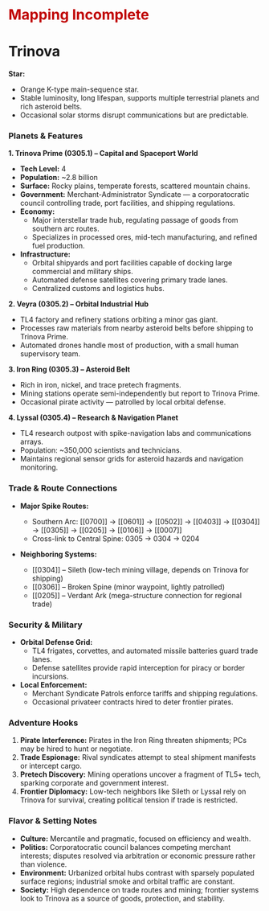 # <font color="#c00000">Mapping Incomplete</font>
# Trinova

**Star:**
- Orange K-type main-sequence star.
- Stable luminosity, long lifespan, supports multiple terrestrial planets and rich asteroid belts.
- Occasional solar storms disrupt communications but are predictable.

### **Planets & Features**

**1. Trinova Prime (0305.1) – Capital and Spaceport World**
- **Tech Level:** 4
- **Population:** ~2.8 billion
- **Surface:** Rocky plains, temperate forests, scattered mountain chains.
- **Government:** Merchant-Administrator Syndicate — a corporatocratic council controlling trade, port facilities, and shipping regulations.
- **Economy:**
    - Major interstellar trade hub, regulating passage of goods from southern arc routes.
    - Specializes in processed ores, mid-tech manufacturing, and refined fuel production.
- **Infrastructure:**
    - Orbital shipyards and port facilities capable of docking large commercial and military ships.
    - Automated defense satellites covering primary trade lanes.
    - Centralized customs and logistics hubs.

**2. Veyra (0305.2) – Orbital Industrial Hub**
- TL4 factory and refinery stations orbiting a minor gas giant.
- Processes raw materials from nearby asteroid belts before shipping to Trinova Prime.
- Automated drones handle most of production, with a small human supervisory team.

**3. Iron Ring (0305.3) – Asteroid Belt**
- Rich in iron, nickel, and trace pretech fragments.
- Mining stations operate semi-independently but report to Trinova Prime.
- Occasional pirate activity — patrolled by local orbital defense.

**4. Lyssal (0305.4) – Research & Navigation Planet**
- TL4 research outpost with spike-navigation labs and communications arrays.
- Population: ~350,000 scientists and technicians.
- Maintains regional sensor grids for asteroid hazards and navigation monitoring.

### **Trade & Route Connections**

- **Major Spike Routes:**
    - Southern Arc: [[0700]] → [[0601]] → [[0502]] → [[0403]] → [[0304]] → [[0305]] → [[0205]] → [[0106]] → [[0007]]
    - Cross-link to Central Spine: 0305 → 0304 → 0204
        
- **Neighboring Systems:**
    - [[0304]] – Sileth (low-tech mining village, depends on Trinova for shipping)
    - [[0306]] – Broken Spine (minor waypoint, lightly patrolled)
    - [[0205]] – Verdant Ark (mega-structure connection for regional trade)

### **Security & Military**

- **Orbital Defense Grid:**
    - TL4 frigates, corvettes, and automated missile batteries guard trade lanes.
    - Defense satellites provide rapid interception for piracy or border incursions.
- **Local Enforcement:**
    - Merchant Syndicate Patrols enforce tariffs and shipping regulations.
    - Occasional privateer contracts hired to deter frontier pirates.

### **Adventure Hooks**

1. **Pirate Interference:** Pirates in the Iron Ring threaten shipments; PCs may be hired to hunt or negotiate.
2. **Trade Espionage:** Rival syndicates attempt to steal shipment manifests or intercept cargo.
3. **Pretech Discovery:** Mining operations uncover a fragment of TL5+ tech, sparking corporate and government interest.
4. **Frontier Diplomacy:** Low-tech neighbors like Sileth or Lyssal rely on Trinova for survival, creating political tension if trade is restricted.
### **Flavor & Setting Notes**

- **Culture:** Mercantile and pragmatic, focused on efficiency and wealth.
- **Politics:** Corporatocratic council balances competing merchant interests; disputes resolved via arbitration or economic pressure rather than violence.
- **Environment:** Urbanized orbital hubs contrast with sparsely populated surface regions; industrial smoke and orbital traffic are constant.
- **Society:** High dependence on trade routes and mining; frontier systems look to Trinova as a source of goods, protection, and stability.